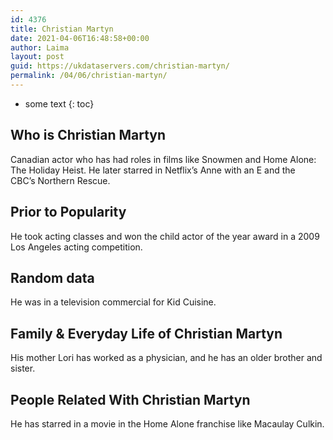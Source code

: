 ```yaml
---
id: 4376
title: Christian Martyn
date: 2021-04-06T16:48:58+00:00
author: Laima
layout: post
guid: https://ukdataservers.com/christian-martyn/
permalink: /04/06/christian-martyn/
---
```


* some text
{: toc}


## Who is Christian Martyn
                  
                  
                  
Canadian actor who has had roles in films like Snowmen and Home Alone: The Holiday Heist. He later starred in Netflix&#8217;s Anne with an E and the CBC&#8217;s Northern Rescue.
                  
              
            
              
            
                
                
                
## Prior to Popularity
                  
                  
                  
He took acting classes and won the child actor of the year award in a 2009 Los Angeles acting competition.
                  
              
            
              
            
                
                
                
## Random data
                  
                  
                  
He was in a television commercial for Kid Cuisine.
                  
              
            
              
            
                
                
                
## Family & Everyday Life of Christian Martyn
                  
                  
                  
His mother Lori has worked as a physician, and he has an older brother and sister.
                  
              
            
              
            
                
                
                
## People Related With Christian Martyn
                  
                  
                  
He has starred in a movie in the Home Alone franchise like Macaulay Culkin.
                  
              
            
              
            
                
              
            
              
              
            
            
              
            
          
          
          